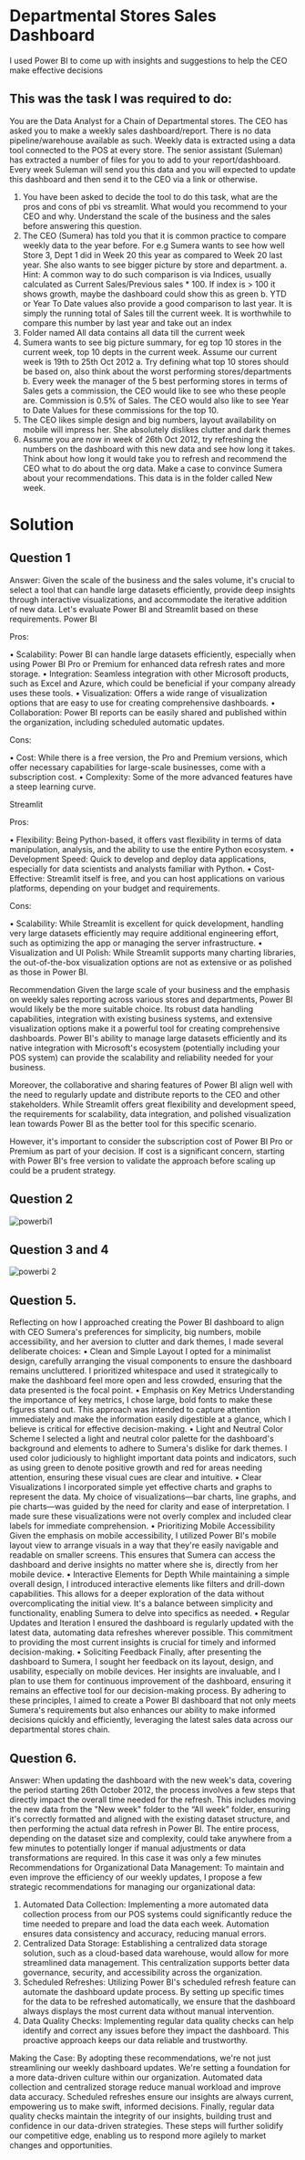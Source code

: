 # Departmental Stores Sales Dashboard
I used Power BI to come up with insights and suggestions to help the CEO make effective decisions
## This was the task I was required to do:
You are the Data Analyst for a Chain of Departmental stores. The CEO has asked you to make a weekly sales dashboard/report. There is no data pipeline/warehouse available as such. Weekly data is extracted using a data tool connected to the POS at every store. The senior assistant (Suleman) has extracted a number of files for you to add to your report/dashboard. Every week Suleman will send you this data and you will expected to update this dashboard and then send it to the CEO via a link or otherwise. 
1.	You have been asked to decide the tool to do this task, what are the pros and cons of pbi vs streamlit. What would you recommend to your CEO and why. Understand the scale of the business and the sales before answering this question.
2.	The CEO (Sumera) has told you that it is common practice to compare weekly data to the year before. For e.g Sumera wants to see how well Store 3, Dept 1 did in Week 20 this year as compared to Week 20 last year. She also wants to see bigger picture by store and department.
a.	Hint: A common way to do such comparison is via Indices, usually calculated as Current Sales/Previous sales * 100. If index is > 100 it shows growth, maybe the dashboard could show this as green
b.	YTD or Year To Date values also provide a good comparison to last year. It is simply the running total of Sales till the current week. It is worthwhile to compare this number by last year and take out an index
3.	Folder named All data contains all data till the current week
4.	Sumera wants to see big picture summary, for eg top 10 stores in the current week, top 10 depts in the current week. Assume our current week is 19th to 25th Oct 2012
a.	Try defining what top 10 stores should be based on, also think about the worst performing stores/departments
b.	Every week the manager of the 5 best performing stores in terms of Sales gets a commission, the CEO would like to see who these people are. Commission is 0.5% of Sales. The CEO would also like to see Year to Date Values for these commissions for the top 10.
5.	The CEO likes simple design and big numbers, layout availability on mobile will impress her. She absolutely dislikes clutter and dark themes
6.	Assume you are now in week of 26th Oct 2012, try refreshing the numbers on the dashboard with this new data and see how long it takes. Think about how long it would take you to refresh and recommend the CEO what to do about the org data. Make a case to convince Sumera about your recommendations. This data is in the folder called New week. 
# Solution
## Question 1
Answer: Given the scale of the business and the sales volume, it's crucial to select a tool that can handle 
large datasets efficiently, provide deep insights through interactive visualizations, and accommodate the 
iterative addition of new data. Let's evaluate Power BI and Streamlit based on these requirements.
Power BI

Pros:

• Scalability: Power BI can handle large datasets efficiently, especially when using Power BI Pro or 
Premium for enhanced data refresh rates and more storage.
• Integration: Seamless integration with other Microsoft products, such as Excel and Azure, which 
could be beneficial if your company already uses these tools.
• Visualization: Offers a wide range of visualization options that are easy to use for creating 
comprehensive dashboards.
• Collaboration: Power BI reports can be easily shared and published within the organization, 
including scheduled automatic updates.

Cons:

• Cost: While there is a free version, the Pro and Premium versions, which offer necessary 
capabilities for large-scale businesses, come with a subscription cost.
• Complexity: Some of the more advanced features have a steep learning curve.

Streamlit

Pros:

• Flexibility: Being Python-based, it offers vast flexibility in terms of data manipulation, analysis, 
and the ability to use the entire Python ecosystem.
• Development Speed: Quick to develop and deploy data applications, especially for data 
scientists and analysts familiar with Python.
• Cost-Effective: Streamlit itself is free, and you can host applications on various platforms, 
depending on your budget and requirements.

Cons:

• Scalability: While Streamlit is excellent for quick development, handling very large datasets 
efficiently may require additional engineering effort, such as optimizing the app or managing the 
server infrastructure.
• Visualization and UI Polish: While Streamlit supports many charting libraries, the out-of-the-box 
visualization options are not as extensive or as polished as those in Power BI.

Recommendation
Given the large scale of your business and the emphasis on weekly sales reporting across various stores 
and departments, Power BI would likely be the more suitable choice. Its robust data handling 
capabilities, integration with existing business systems, and extensive visualization options make it a 
powerful tool for creating comprehensive dashboards. Power BI's ability to manage large datasets 
efficiently and its native integration with Microsoft's ecosystem (potentially including your POS system) 
can provide the scalability and reliability needed for your business.

Moreover, the collaborative and sharing features of Power BI align well with the need to regularly update 
and distribute reports to the CEO and other stakeholders. While Streamlit offers great flexibility and 
development speed, the requirements for scalability, data integration, and polished visualization lean 
towards Power BI as the better tool for this specific scenario.

However, it's important to consider the subscription cost of Power BI Pro or Premium as part of your 
decision. If cost is a significant concern, starting with Power BI's free version to validate the approach 
before scaling up could be a prudent strategy.

## Question 2
![powerbi1](https://github.com/owaisahmedashraf/PowerBI-portfolio-project/assets/62153426/8bd3cf7c-0e13-402d-9559-13032fa8ee5e)

## Question 3 and 4
![powerbi 2](https://github.com/owaisahmedashraf/PowerBI-portfolio-project/assets/62153426/504710ef-a67a-471d-97c9-72b64d0239b9)

## Question 5.
Reflecting on how I approached creating the Power BI dashboard to align with CEO Sumera's preferences for simplicity, big numbers, mobile accessibility, and her aversion to clutter and dark themes, I made several deliberate choices:
•	Clean and Simple Layout
I opted for a minimalist design, carefully arranging the visual components to ensure the dashboard remains uncluttered. I prioritized whitespace and used it strategically to make the dashboard feel more open and less crowded, ensuring that the data presented is the focal point.
•	Emphasis on Key Metrics
Understanding the importance of key metrics, I chose large, bold fonts to make these figures stand out. This approach was intended to capture attention immediately and make the information easily digestible at a glance, which I believe is critical for effective decision-making.
•	Light and Neutral Color Scheme
I selected a light and neutral color palette for the dashboard's background and elements to adhere to Sumera's dislike for dark themes. I used color judiciously to highlight important data points and indicators, such as using green to denote positive growth and red for areas needing attention, ensuring these visual cues are clear and intuitive.
•	Clear Visualizations
I incorporated simple yet effective charts and graphs to represent the data. My choice of visualizations—bar charts, line graphs, and pie charts—was guided by the need for clarity and ease of interpretation. I made sure these visualizations were not overly complex and included clear labels for immediate comprehension.
•	Prioritizing Mobile Accessibility
Given the emphasis on mobile accessibility, I utilized Power BI's mobile layout view to arrange visuals in a way that they're easily navigable and readable on smaller screens. This ensures that Sumera can access the dashboard and derive insights no matter where she is, directly from her mobile device.
•	Interactive Elements for Depth
While maintaining a simple overall design, I introduced interactive elements like filters and drill-down capabilities. This allows for a deeper exploration of the data without overcomplicating the initial view. It's a balance between simplicity and functionality, enabling Sumera to delve into specifics as needed.
•	Regular Updates and Iteration
I ensured the dashboard is regularly updated with the latest data, automating data refreshes wherever possible. This commitment to providing the most current insights is crucial for timely and informed decision-making.
•	Soliciting Feedback
Finally, after presenting the dashboard to Sumera, I sought her feedback on its layout, design, and usability, especially on mobile devices. Her insights are invaluable, and I plan to use them for continuous improvement of the dashboard, ensuring it remains an effective tool for our decision-making process.
By adhering to these principles, I aimed to create a Power BI dashboard that not only meets Sumera's requirements but also enhances our ability to make informed decisions quickly and efficiently, leveraging the latest sales data across our departmental stores chain.


## Question 6.
Answer: When updating the dashboard with the new week's data, covering the period starting 26th October 2012, the process involves a few steps that directly impact the overall time needed for the refresh. This includes moving the new data from the "New week" folder to the “All week” folder, ensuring it's correctly formatted and aligned with the existing dataset structure, and then performing the actual data refresh in Power BI. The entire process, depending on the dataset size and complexity, could take anywhere from a few minutes to potentially longer if manual adjustments or data transformations are required. In this case it was only a few minutes
Recommendations for Organizational Data Management:
To maintain and even improve the efficiency of our weekly updates, I propose a few strategic recommendations for managing our organizational data:
1.	Automated Data Collection: Implementing a more automated data collection process from our POS systems could significantly reduce the time needed to prepare and load the data each week. Automation ensures data consistency and accuracy, reducing manual errors.
2.	Centralized Data Storage: Establishing a centralized data storage solution, such as a cloud-based data warehouse, would allow for more streamlined data management. This centralization supports better data governance, security, and accessibility across the organization.
3.	Scheduled Refreshes: Utilizing Power BI's scheduled refresh feature can automate the dashboard update process. By setting up specific times for the data to be refreshed automatically, we ensure that the dashboard always displays the most current data without manual intervention.
4.	Data Quality Checks: Implementing regular data quality checks can help identify and correct any issues before they impact the dashboard. This proactive approach keeps our data reliable and trustworthy.


Making the Case:
By adopting these recommendations, we're not just streamlining our weekly dashboard updates. We're setting a foundation for a more data-driven culture within our organization. Automated data collection and centralized storage reduce manual workload and improve data accuracy. Scheduled refreshes ensure our insights are always current, empowering us to make swift, informed decisions. Finally, regular data quality checks maintain the integrity of our insights, building trust and confidence in our data-driven strategies. These steps will further solidify our competitive edge, enabling us to respond more agilely to market changes and opportunities.

